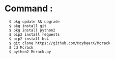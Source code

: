 # Command :
      $ pkg update && upgrade
      $ pkg install git
      $ pkg install python2
      $ pip2 install requests
      $ pip2 install bs4
      $ git clone https://github.com/McybearX/Mcrack
      $ cd Mcrack
      $ python2 Mcrack.py
